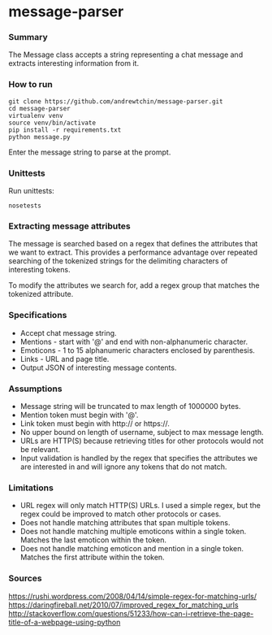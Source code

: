 # message-parser

### Summary

The Message class accepts a string representing a chat message and extracts
interesting information from it.

### How to run

```
git clone https://github.com/andrewtchin/message-parser.git
cd message-parser
virtualenv venv
source venv/bin/activate
pip install -r requirements.txt
python message.py
```

Enter the message string to parse at the prompt.

### Unittests

Run unittests:
```
nosetests
```

### Extracting message attributes

The message is searched based on a regex that defines the
attributes that we want to extract. This provides a performance
advantage over repeated searching of the tokenized strings for the
delimiting characters of interesting tokens.

To modify the attributes we search for, add a regex group
that matches the tokenized attribute.

### Specifications

* Accept chat message string.
* Mentions - start with '@' and end with non-alphanumeric character.
* Emoticons - 1 to 15 alphanumeric characters enclosed by parenthesis.
* Links - URL and page title.
* Output JSON of interesting message contents.

### Assumptions

* Message string will be truncated to max length of 1000000 bytes.
* Mention token must begin with '@'.
* Link token must begin with http:// or https://.
* No upper bound on length of username, subject to max message length.
* URLs are HTTP(S) because retrieving titles for other protocols would
not be relevant.
* Input validation is handled by the regex that specifies the attributes
we are interested in and will ignore any tokens that do not match.

### Limitations

* URL regex will only match HTTP(S) URLs. I used a simple regex, but the
regex could be improved to match other protocols or cases.
* Does not handle matching attributes that span multiple tokens.
* Does not handle matching multiple emoticons within a single token. Matches the
last emoticon within the token.
* Does not handle matching emoticon and mention in a single token. Matches the
first attribute within the token.

### Sources

https://rushi.wordpress.com/2008/04/14/simple-regex-for-matching-urls/
https://daringfireball.net/2010/07/improved_regex_for_matching_urls
http://stackoverflow.com/questions/51233/how-can-i-retrieve-the-page-title-of-a-webpage-using-python
